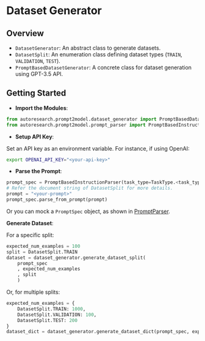 # Dataset Generator

## Overview

- `DatasetGenerator`: An abstract class to generate datasets.
- `DatasetSplit`: An enumeration class defining dataset types (`TRAIN`,
`VALIDATION`, `TEST`).
- `PromptBasedDatasetGenerator`: A concrete class
for dataset generation using GPT-3.5 API.

## Getting Started

- **Import the Modules**:

```python
from autoresearch.prompt2model.dataset_generator import PromptBasedDatasetGenerator, DatasetSplit
from autoresearch.prompt2model.prompt_parser import PromptBasedInstructionParser, TaskType
```

- **Setup API Key**:

Set an API key as an environment variable. For instance, if using OpenAI:

```bash
export OPENAI_API_KEY="<your-api-key>"
```

- **Parse the Prompt**:

```python
prompt_spec = PromptBasedInstructionParser(task_type=TaskType.<task_type>)
# Refer the document string of DatasetSplit for more details.
prompt = "<your-prompt>"
prompt_spec.parse_from_prompt(prompt)
```

Or you can mock a `PromptSpec` object, as
shown in [PromptParser](./../prompt_parser/readme.md).

**Generate Dataset**:

For a specific split:

```python
expected_num_examples = 100
split = DatasetSplit.TRAIN
dataset = dataset_generator.generate_dataset_split(
    prompt_spec
    , expected_num_examples
    , split
    )
```

Or, for multiple splits:

```python
expected_num_examples = {
    DatasetSplit.TRAIN: 1000,
    DatasetSplit.VALIDATION: 100,
    DatasetSplit.TEST: 200
}
dataset_dict = dataset_generator.generate_dataset_dict(prompt_spec, expected_num_examples)
```
